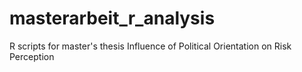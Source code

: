 # masterarbeit_r_analysis
R scripts for master's thesis Influence of Political Orientation on Risk Perception
